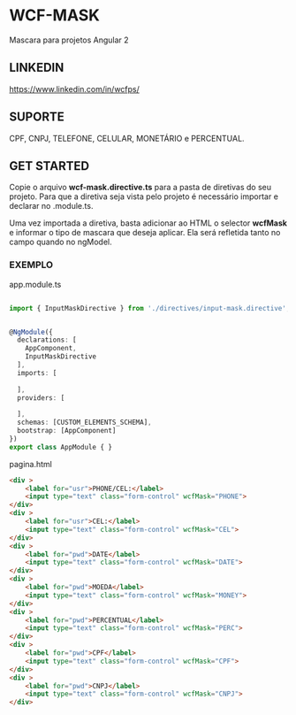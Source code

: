 # WCF-MASK
Mascara para projetos Angular 2

## LINKEDIN
https://www.linkedin.com/in/wcfps/

## SUPORTE
CPF, CNPJ, TELEFONE, CELULAR, MONETÁRIO e PERCENTUAL.

## GET STARTED

Copie o arquivo <b>wcf-mask.directive.ts</b> para a pasta de diretivas do seu projeto. Para que a diretiva seja vista pelo projeto é necessário importar e declarar no .module.ts.

Uma vez importada a diretiva, basta adicionar ao HTML o selector <b>wcfMask</b> e informar o tipo de mascara que deseja aplicar. Ela será refletida tanto no campo quando no ngModel.


### EXEMPLO
app.module.ts
```typescript

import { InputMaskDirective } from './directives/input-mask.directive';


@NgModule({
  declarations: [
    AppComponent,
    InputMaskDirective
  ],
  imports: [
   
  ],
  providers: [
  
  ],
  schemas: [CUSTOM_ELEMENTS_SCHEMA],
  bootstrap: [AppComponent]
})
export class AppModule { }
```
pagina.html
```html
<div >
    <label for="usr">PHONE/CEL:</label>
    <input type="text" class="form-control" wcfMask="PHONE">
</div>
<div >
    <label for="usr">CEL:</label>
    <input type="text" class="form-control" wcfMask="CEL">
</div>
<div >
    <label for="pwd">DATE</label>
    <input type="text" class="form-control" wcfMask="DATE">
</div>
<div >
    <label for="pwd">MOEDA</label>
    <input type="text" class="form-control" wcfMask="MONEY">
</div>
<div >
    <label for="pwd">PERCENTUAL</label>
    <input type="text" class="form-control" wcfMask="PERC">
</div>
<div >
    <label for="pwd">CPF</label>
    <input type="text" class="form-control" wcfMask="CPF">
</div>
<div >
    <label for="pwd">CNPJ</label>
    <input type="text" class="form-control" wcfMask="CNPJ">
</div>
```
